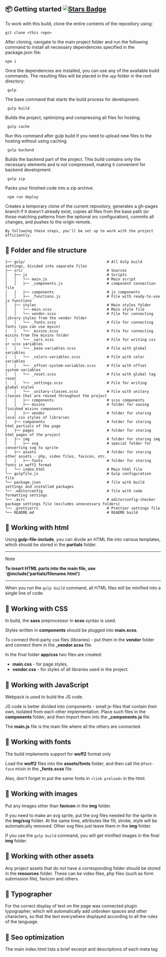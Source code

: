 ## 📦 Getting started <a href="https://github.com/VitaliyLF/gulp-starter/stargazers"><img src="https://img.shields.io/github/stars/VitaliyLF/gulp-starter" alt="Stars Badge"/></a>

To work with this build, clone the entire contents of the repository using:<br>

`git clone <this repo>`

After cloning, navigate to the main project folder and run the following command to install all necessary dependencies specified in the package.json file:<br>

```shell
npm i
```

Once the dependencies are installed, you can use any of the available build commands. The resulting files will be placed in the `app` folder in the root directory:

 ```shell
  gulp
``` 
The base command that starts the build process for development.

 ```shell
  gulp build
``` 
 Builds the project, optimizing and compressing all files for hosting.

 ```shell
  gulp cache
``` 
Run this command after gulp build if you need to upload new files to the hosting without using caching.

 ```shell
  gulp backend
``` 
Builds the backend part of the project. This build contains only the necessary elements and is not compressed, making it convenient for backend development.

 ```shell
  gulp zip
``` 
Packs your finished code into a zip archive.

 ```shell
  npm run deploy
``` 
Creates a temporary clone of the current repository, generates a gh-pages branch if it doesn't already exist, copies all files from the base path (or those matching patterns from the optional src configuration), commits all changes, and pushes to the origin remote.

`By following these steps, you'll be set up to work with the project efficiently.`

## 📝 Folder and file structure
```
├── gulp/                                     # All Gulp build settings, divided into separate files
├── src/                                      # Sources
│   ├── js                                    # Scripts
│   │   └── main.js                           # Main script
│   │   ├── _components.js                    # component connection file
│   │   ├── components                        # js components
│   │   ├── _functions.js                     # File with ready-to-use js functions
│   ├── styles                                # Main styles folder
│   │   └── main.scss                         # Main style file
│   │   └── vendor.scss                       # File for connecting library styles from the vendor folder
│   │   └── _fonts.scss                       # File for connecting fonts (you can use myxin)
│   │   └── _mixins.scss                      # File for connecting mixins from the mixins folder
│   │   └── _vars.scss                        # File for writing css or scss variables
│   │   └── _base-variables.scss              # File with global variables
│   │   └── _colors-variables.scss            # File with color variables
│   │   └── _offset-system-variables.scss     # File with offset system variables
│   │   └── _reset.scss                       # File with global tag reset
│   │   └── _settings.scss                    # File for writing global styles
│   │   └── _unitary-classes.scss             # File with unitary classes that are reused throughout the project
│   │   ├── components                        # scss components
│   │   ├── mixins                            # folder for saving finished mixins components
│   │   ├── vendor                            # folder for storing local css styles of libraries
│   ├── components                            # folder for storing html partials of the page
│   ├── pages                                 # folder for storing html pages of the project
│   ├── img                                   # folder for storing img
│   │   ├── svg                               # special folder for converting svg to sprite
│   ├── assets                                # folder for storing other assets - php, video files, favicon, etc.
│   │   ├── fonts                             # folder for storing fonts in woff2 format
│   └── index.html                            # Main html file
└── gulpfile.js                               # Gulp configuration file
└── package.json                              # file with build settings and installed packages
└── .editorconfig                             # file with code formatting settings
└── .ecrc                                     # editorconfig-checker package settings file (excludes unnecessary folders)
└── .prettierrc                               # Prettier settings file
└── README.md                                 # README build
```

## 📁 Working with html

Using **gulp-file-include**, you can divide an HTML file into various templates, which should be stored in the **partials** folder.

---
> [!NOTE]
> **To insert HTML parts into the main file, use `@include('partials/filename.html')**
---
When you run the `gulp build` command, all HTML files will be minified into a single line of code.

## 📁 Working with CSS

In build, the **sass** preprocessor in **scss** syntax is used.

Styles written in **components** should be plugged into **main.scss**.

To connect third-party css files (libraries) - put them in the **vendor** folder and connect them in the **\_vendor.scss** file.

In the final folder **app/css** two files are created:
- **main.css** - for page styles, 
- **vendor.css** - for styles of all libraries used in the project.

## 📁 Working with JavaScript

Webpack is used to build the JS code.

JS code is better divided into components - small js-files that contain their own, isolated from each other implementation. Place such files in the **components** folder, and then import them into the **\_components.js** file

The **main.js** file is the main file where all the others are connected.

## 📁 Working with fonts

The build implements support for **woff2** format only

Load the **woff2** files into the **assets/fonts** folder, and then call the `@font-face` mixin in the **\_fonts.scss** file.

Also, don't forget to put the same fonts in `<link preload>` in the html.

## 📁 Working with images

Put any images other than **favicon** in the **img** folder.

If you need to make an svg sprite, put the svg files needed for the sprite in the **img/svg** folder. At the same time, attributes like fill, stroke, style will be automatically removed. Other svg files just leave them in the **img** folder.

If you use the `gulp build` command, you will get minified images in the final **img** folder.

## 📁 Working with other assets

Any project assets that do not have a corresponding folder should be stored in the **resources** folder. These can be video files, php files (such as form submission file), favicon and others.

## 📁 Typographer

For the correct display of text on the page was connected plugin typographer, which will automatically add unbroken spaces and other characters, so that the text everywhere displayed according to all the rules of the language.

## 📁 Seo optimization

The main index.html lists a brief excerpt and descriptions of each meta tag

